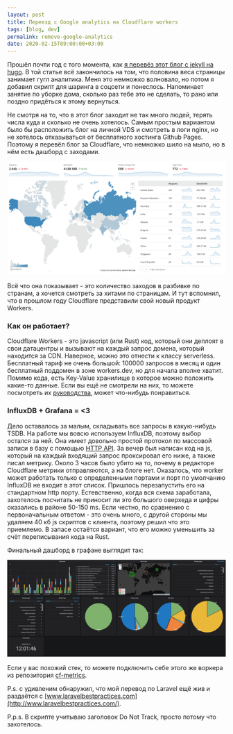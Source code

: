 ```yaml
---
layout: post
title: Переезд с Google analytics на Cloudflare workers
tags: [blog, dev]
permalink: remove-google-analytics
date: 2020-02-15T09:00:00+03:00
---
```


Прошёл почти год с того момента, как [я перевёз этот блог с jekyll на hugo](/migrating-to-hugo/). В той статье всё закончилось на том, что половина веса страницы занимает гугл аналитика. Меня это немножко волновало, но потом я добавил скрипт для шаринга в соцсети и понеслось. Напоминает занятие по уборке дома, сколько раз тебе это не сделать, то рано или поздно придёться к этому вернуться.

Не смотря на то, что в этот блог заходит не так много людей, терять числа куда и сколько не очень хотелось. Самым простым вариантом было бы расположить блог на личной VDS и смотреть в логи nginx, но не хотелось отказываться от бесплатного хостинга Github Pages.
Поэтому я перевёл блог за Cloudflare, что немножко шило на мыло, но в нём есть дашборд с заходами.

![Cloudflare analytics](/images/cloudflare-analytics.png)

Всё что она показывает - это количество заходов в разбивке по странам, а хочется смотреть за хитами по страницам. И тут вспомнил, что в прошлом году Cloudflare представили свой новый продукт Workers.

### Как он работает?

Cloudflare Workers - это javascript (или Rust) код, который они деплоят в свои датацентры и вызывают на каждый запрос домена, который находится за CDN. Наверное, можно это отнести к классу serverless. Бесплатный тариф не очень большой: 100000 запросов в месяц и один бесплатный поддомен в зоне workers.dev, но для начала вполне хватит. Помимо кода, есть Key-Value хранилище в которое можно положить какие-то данные.
Если вы ещё не смотрели на них, то можете посмотреть их [руководства](https://developers.cloudflare.com/workers/tutorials/build-a-todo-list/), может что-нибудь понравиться.

### InfluxDB + Grafana = <3

Дело оставалось за малым, складывать все запросы в какую-нибудь TSDB. На работе мы вовсю используем InfluxDB, поэтому выбор остался за ней. Она имеет довольно простой протокол по массовой записи в базу с помощью [HTTP API](https://docs.influxdata.com/influxdb/v1.7/tools/api/#examples-6). За вечер был написан код на js, который на каждый входящий запрос проксировал его ниже, а также писал метрику. Около 3 часов было убито на то, почему в редакторе Cloudflare метрики отправляются, а на блоге нет. Оказалось, что worker может работать только с определенными портами и порт по умолчанию InfluxDB не входит в этот список. Пришлось перезапустить его на стандартном http порту. Естевственно, когда вся схема заработала, захотелось посчитать не приносит ли это большого оверхеда и цифры оказались в районе 50-150 ms. Если честно, по сравнению с первоначальным ответом - это очень много, с другой стороны мы удаляем 40 кб js скриптов с клиента, поэтому решил что это приемлемо. В запасе остаётся вариант, что его можно уменьшить за счёт переписывания кода на Rust.

Финальный дашборд в графане выглядит так:

![Grafana blog](/images/grafana-blog.png)

Если у вас похожий стек, то можете подключить себе этого же воркера из репозитория [cf-metrics](https://github.com/vanadium23/cf-metrics).

P.s. с удивленим обнаружил, что мой перевод по Laravel ещё жив и раздаётся с [www.laravelbestpractices.com](http://www.laravelbestpractices.com/).

P.p.s. В скрипте учитываю заголовок Do Not Track, просто потому что захотелось.

